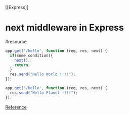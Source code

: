 [[Express]]

# next middleware in Express
#resource 

```javascript
app.get('/hello', function (req, res, next) {
  if(some condition){
    next();
    return;
  }
  res.send("Hello World !!!!");  
});

app.get('/hello', function (req, res, next) {
  res.send("Hello Planet !!!!");
});
```

[Reference](https://stackoverflow.com/a/49387994)